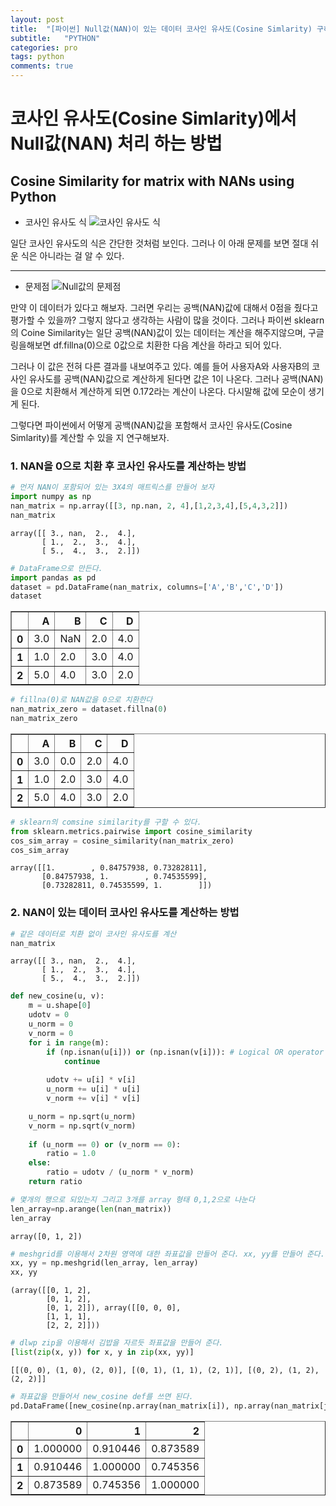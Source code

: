 ```yaml
---
layout: post
title:  "[파이썬] Null값(NAN)이 있는 데이터 코사인 유사도(Cosine Simlarity) 구하기"
subtitle:   "PYTHON"
categories: pro
tags: python
comments: true
---
```



# 코사인 유사도(Cosine Simlarity)에서 Null값(NAN) 처리 하는 방법

Cosine Similarity for matrix with NANs using Python
---
- 코사인 유사도 식
![코사인 유사도 식](https://miro.medium.com/max/852/1*hub04IikybZIBkSEcEOtGA.png)  

일단 코사인 유사도의 식은 간단한 것처럼 보인다. 그러나 이 아래 문제를 보면 절대 쉬운 식은 아니라는 걸 알 수 있다.

---
- 문제점
![Null값의 문제점](https://d1orkkc34keaka.cloudfront.net/images/2018/06/27/1530092786_1IbMSiSqHVMajaqKcLPxMyL6v6NKe44ZoNyKh7Pt.png)

만약 이 데이터가 있다고 해보자. 그러면 우리는 공백(NAN)값에 대해서 0점을 줬다고 평가할 수 있을까?
그렇지 않다고 생각하는 사람이 많을 것이다. 그러나 파이썬 sklearn의 Coine Similarity는 일단 공백(NAN)값이 있는 데이터는 계산을 해주지않으며, 구글링을해보면 df.fillna(0)으로 0값으로 치환한 다음 계산을 하라고 되어 있다.  

그러나 이 값은 전혀 다른 결과를 내보여주고 있다.
예를 들어 사용자A와 사용자B의 코사인 유사도를 공백(NAN)값으로 계산하게 된다면 값은 1이 나온다.
그러나 공백(NAN)을 0으로 치환해서 계산하게 되면 0.172라는 계산이 나온다. 다시말해 값에 모순이 생기게 된다.  

그렇다면 파이썬에서 어떻게 공백(NAN)값을 포함해서 코사인 유사도(Cosine Simlarity)를 계산할 수 있을 지 연구해보자.

### 1. NAN을 0으로 치환 후 코사인 유사도를 계산하는 방법


```python
# 먼저 NAN이 포함되어 있는 3X4의 매트릭스를 만들어 보자
import numpy as np
nan_matrix = np.array([[3, np.nan, 2, 4],[1,2,3,4],[5,4,3,2]])
nan_matrix
```




    array([[ 3., nan,  2.,  4.],
           [ 1.,  2.,  3.,  4.],
           [ 5.,  4.,  3.,  2.]])




```python
# DataFrame으로 만든다.
import pandas as pd
dataset = pd.DataFrame(nan_matrix, columns=['A','B','C','D'])
dataset
```




<div>
<style scoped>
    .dataframe tbody tr th:only-of-type {
        vertical-align: middle;
    }

    .dataframe tbody tr th {
        vertical-align: top;
    }

    .dataframe thead th {
        text-align: right;
    }
</style>
<table border="1" class="dataframe">
  <thead>
    <tr style="text-align: right;">
      <th></th>
      <th>A</th>
      <th>B</th>
      <th>C</th>
      <th>D</th>
    </tr>
  </thead>
  <tbody>
    <tr>
      <th>0</th>
      <td>3.0</td>
      <td>NaN</td>
      <td>2.0</td>
      <td>4.0</td>
    </tr>
    <tr>
      <th>1</th>
      <td>1.0</td>
      <td>2.0</td>
      <td>3.0</td>
      <td>4.0</td>
    </tr>
    <tr>
      <th>2</th>
      <td>5.0</td>
      <td>4.0</td>
      <td>3.0</td>
      <td>2.0</td>
    </tr>
  </tbody>
</table>
</div>




```python
# fillna(0)로 NAN값을 0으로 치환한다
nan_matrix_zero = dataset.fillna(0)
nan_matrix_zero 
```




<div>
<style scoped>
    .dataframe tbody tr th:only-of-type {
        vertical-align: middle;
    }

    .dataframe tbody tr th {
        vertical-align: top;
    }

    .dataframe thead th {
        text-align: right;
    }
</style>
<table border="1" class="dataframe">
  <thead>
    <tr style="text-align: right;">
      <th></th>
      <th>A</th>
      <th>B</th>
      <th>C</th>
      <th>D</th>
    </tr>
  </thead>
  <tbody>
    <tr>
      <th>0</th>
      <td>3.0</td>
      <td>0.0</td>
      <td>2.0</td>
      <td>4.0</td>
    </tr>
    <tr>
      <th>1</th>
      <td>1.0</td>
      <td>2.0</td>
      <td>3.0</td>
      <td>4.0</td>
    </tr>
    <tr>
      <th>2</th>
      <td>5.0</td>
      <td>4.0</td>
      <td>3.0</td>
      <td>2.0</td>
    </tr>
  </tbody>
</table>
</div>




```python
# sklearn의 comsine similarity를 구할 수 있다.
from sklearn.metrics.pairwise import cosine_similarity
cos_sim_array = cosine_similarity(nan_matrix_zero)
cos_sim_array
```




    array([[1.        , 0.84757938, 0.73282811],
           [0.84757938, 1.        , 0.74535599],
           [0.73282811, 0.74535599, 1.        ]])



### 2. NAN이 있는 데이터 코사인 유사도를 계산하는 방법


```python
# 같은 데이터로 치환 없이 코사인 유사도를 계산
nan_matrix
```




    array([[ 3., nan,  2.,  4.],
           [ 1.,  2.,  3.,  4.],
           [ 5.,  4.,  3.,  2.]])




```python
def new_cosine(u, v):
    m = u.shape[0] 
    udotv = 0
    u_norm = 0
    v_norm = 0
    for i in range(m):
        if (np.isnan(u[i])) or (np.isnan(v[i])): # Logical OR operator 참고
            continue
            
        udotv += u[i] * v[i]
        u_norm += u[i] * u[i]
        v_norm += v[i] * v[i]

    u_norm = np.sqrt(u_norm)
    v_norm = np.sqrt(v_norm)
    
    if (u_norm == 0) or (v_norm == 0):
        ratio = 1.0
    else:
        ratio = udotv / (u_norm * v_norm)
    return ratio
```


```python
# 몇개의 행으로 되있는지 그리고 3개를 array 형태 0,1,2으로 나눈다
len_array=np.arange(len(nan_matrix))
len_array
```




    array([0, 1, 2])




```python
# meshgrid를 이용해서 2차원 영역에 대한 좌표값을 만들어 준다. xx, yy를 만들어 준다.
xx, yy = np.meshgrid(len_array, len_array)
xx, yy
```




    (array([[0, 1, 2],
            [0, 1, 2],
            [0, 1, 2]]), array([[0, 0, 0],
            [1, 1, 1],
            [2, 2, 2]]))




```python
# dlwp zip을 이용해서 김밥을 자르듯 좌표값을 만들어 준다.
[list(zip(x, y)) for x, y in zip(xx, yy)]
```




    [[(0, 0), (1, 0), (2, 0)], [(0, 1), (1, 1), (2, 1)], [(0, 2), (1, 2), (2, 2)]]




```python
# 좌표값을 만들어서 new_cosine def를 쓰면 된다.
pd.DataFrame([new_cosine(np.array(nan_matrix[i]), np.array(nan_matrix[j])) for i, j in zip(x,y)] for y, x in zip(xx, yy))
```




<div>
<style scoped>
    .dataframe tbody tr th:only-of-type {
        vertical-align: middle;
    }

    .dataframe tbody tr th {
        vertical-align: top;
    }

    .dataframe thead th {
        text-align: right;
    }
</style>
<table border="1" class="dataframe">
  <thead>
    <tr style="text-align: right;">
      <th></th>
      <th>0</th>
      <th>1</th>
      <th>2</th>
    </tr>
  </thead>
  <tbody>
    <tr>
      <th>0</th>
      <td>1.000000</td>
      <td>0.910446</td>
      <td>0.873589</td>
    </tr>
    <tr>
      <th>1</th>
      <td>0.910446</td>
      <td>1.000000</td>
      <td>0.745356</td>
    </tr>
    <tr>
      <th>2</th>
      <td>0.873589</td>
      <td>0.745356</td>
      <td>1.000000</td>
    </tr>
  </tbody>
</table>
</div>


